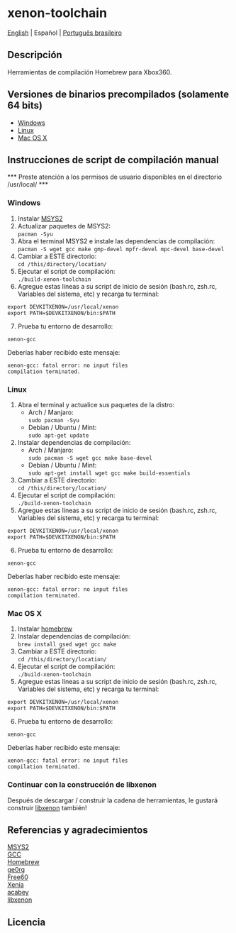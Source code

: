 # xenon-toolchain
[English](README.md) | Español | [Português brasileiro](LEIAME.md)

## Descripción
Herramientas de compilación Homebrew para Xbox360.

## Versiones de binarios precompilados (solamente 64 bits)
* [Windows]()
* [Linux]()
* [Mac OS X]()

## Instrucciones de script de compilación manual
*** Preste atención a los permisos de usuario disponibles en el directorio /usr/local/ ***

### Windows
1. Instalar [MSYS2](https://www.msys2.org/)
2. Actualizar paquetes de MSYS2:</br>
   `pacman -Syu`
3. Abra el terminal MSYS2 e instale las dependencias de compilación:<br>
   `pacman -S wget gcc make gmp-devel mpfr-devel mpc-devel base-devel`
4. Cambiar a ESTE directorio:<br/>
   `cd /this/directory/location/`
5. Ejecutar el script de compilación:<br/>
   `./build-xenon-toolchain`
6. Agregue estas líneas a su script de inicio de sesión (bash.rc, zsh.rc, Variables del sistema, etc) y recarga tu terminal:<br/>
  ```
  export DEVKITXENON=/usr/local/xenon
  export PATH=$DEVKITXENON/bin:$PATH
  ```
7. Prueba tu entorno de desarrollo:<br/>
  ```
  xenon-gcc
  ```
  Deberías haber recibido este mensaje:<br/>
  ```
  xenon-gcc: fatal error: no input files
  compilation terminated.
  ```

### Linux
1. Abra el terminal y actualice sus paquetes de la distro:
     - Arch / Manjaro:  
    `sudo pacman -Syu`
     - Debian / Ubuntu / Mint:  
    `sudo apt-get update`
2. Instalar dependencias de compilación:
    - Arch / Manjaro:  
    `sudo pacman -S wget gcc make base-devel`
    - Debian / Ubuntu / Mint:  
    `sudo apt-get install wget gcc make build-essentials`
3. Cambiar a ESTE directorio:<br/>
   `cd /this/directory/location/`
4. Ejecutar el script de compilación:<br/>
   `./build-xenon-toolchain`
5. Agregue estas líneas a su script de inicio de sesión (bash.rc, zsh.rc, Variables del sistema, etc) y recarga tu terminal:<br/>
  ```
  export DEVKITXENON=/usr/local/xenon
  export PATH=$DEVKITXENON/bin:$PATH
  ```
6. Prueba tu entorno de desarrollo:<br/>
  ```
  xenon-gcc
  ```
  Deberías haber recibido este mensaje:<br/>
  ```
  xenon-gcc: fatal error: no input files
  compilation terminated.
  ```

### Mac OS X
1. Instalar [homebrew](https://brew.sh/)
2. Instalar dependencias de compilación:<br/>
   `brew install gsed wget gcc make`
3. Cambiar a ESTE directorio:<br/>
   `cd /this/directory/location/`
4. Ejecutar el script de compilación:<br/>
   `./build-xenon-toolchain`
5. Agregue estas líneas a su script de inicio de sesión (bash.rc, zsh.rc, Variables del sistema, etc) y recarga tu terminal:<br/>
  ```
  export DEVKITXENON=/usr/local/xenon
  export PATH=$DEVKITXENON/bin:$PATH
  ```
6. Prueba tu entorno de desarrollo:<br/>
  ```
  xenon-gcc
  ```
  Deberías haber recibido este mensaje:<br/>
  ```
  xenon-gcc: fatal error: no input files
  compilation terminated.
  ```

### Continuar con la construcción de libxenon
Después de descargar / construir la cadena de herramientas, le gustará construir [libxenon]() también!

## Referencias y agradecimientos
[MSYS2]()  
[GCC]()  
[Homebrew]()  
[ge0rg]()  
[Free60]()  
[Xenia]()  
[acabey]()  
[libxenon]()  

## Licencia
 